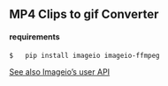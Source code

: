 ## MP4 Clips to gif Converter

#### requirements

```
$   pip install imageio imageio-ffmpeg
```

[See also Imageio’s user API](https://imageio.readthedocs.io/en/stable/userapi.html)

